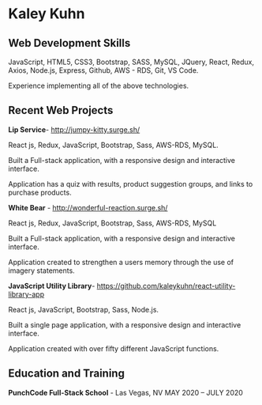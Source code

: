 # Kaley Kuhn

## Web Development Skills
JavaScript, HTML5, CSS3, Bootstrap, SASS, MySQL, JQuery, React, Redux, Axios, Node.js, Express, Github, AWS - RDS, Git, VS Code.

Experience implementing all of the above technologies.

## Recent Web Projects
**Lip Service**-​ ​http://jumpy-kitty.surge.sh/

React js, Redux, JavaScript, Bootstrap, Sass, AWS-RDS, MySQL.

Built a Full-stack application, with a responsive design and interactive interface.

Application has a quiz with results, product suggestion groups, and links to purchase products.

**White Bear** -​ ​http://wonderful-reaction.surge.sh/

React js, Redux, JavaScript, Bootstrap, Sass, AWS-RDS, MySQL

Built a Full-stack application, with a responsive design and interactive interface.

Application created to strengthen a users memory through the use of imagery statements.

**JavaScript Utility Library**-​ ​https://github.com/kaleykuhn/react-utility-library-app

React js, JavaScript, Bootstrap, Sass, Node.js.

Built a single page application, with a responsive design and interactive interface.

Application created with over fifty different JavaScript functions.

## Education and Training

**PunchCode Full-Stack School** -
Las Vegas, NV
M​AY​ 2020 – J​ULY​ 2020
